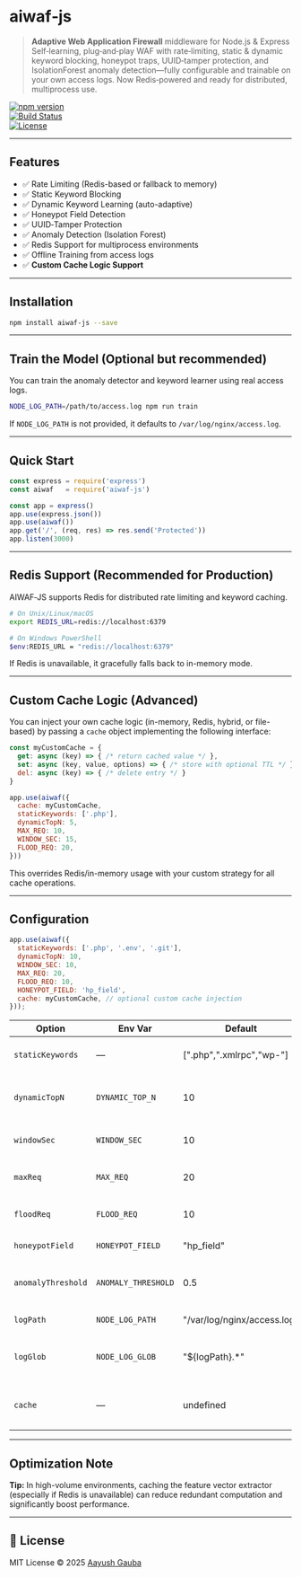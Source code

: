 # aiwaf‑js

> **Adaptive Web Application Firewall** middleware for Node.js & Express  
> Self‑learning, plug‑and‑play WAF with rate‑limiting, static & dynamic keyword blocking, honeypot traps, UUID‑tamper protection, and IsolationForest anomaly detection—fully configurable and trainable on your own access logs. Now Redis‑powered and ready for distributed, multiprocess use.

[![npm version](https://img.shields.io/npm/v/aiwaf-js.svg)](https://www.npmjs.com/package/aiwaf-js)  
[![Build Status](https://img.shields.io/github/actions/workflow/status/your-user/aiwaf-js/ci.yml)](https://github.com/your-user/aiwaf-js/actions)  
[![License](https://img.shields.io/npm/l/aiwaf-js.svg)](LICENSE)

---

## Features

- ✅ Rate Limiting (Redis-based or fallback to memory)
- ✅ Static Keyword Blocking
- ✅ Dynamic Keyword Learning (auto-adaptive)
- ✅ Honeypot Field Detection
- ✅ UUID‑Tamper Protection
- ✅ Anomaly Detection (Isolation Forest)
- ✅ Redis Support for multiprocess environments
- ✅ Offline Training from access logs
- ✅ **Custom Cache Logic Support**

---

## Installation

```bash
npm install aiwaf-js --save
```

---

## Train the Model (Optional but recommended)

You can train the anomaly detector and keyword learner using real access logs.

```bash
NODE_LOG_PATH=/path/to/access.log npm run train
```

If `NODE_LOG_PATH` is not provided, it defaults to `/var/log/nginx/access.log`.

---

## Quick Start

```js
const express = require('express')
const aiwaf   = require('aiwaf-js')

const app = express()
app.use(express.json())
app.use(aiwaf())
app.get('/', (req, res) => res.send('Protected'))
app.listen(3000)
```

---

## Redis Support (Recommended for Production)

AIWAF‑JS supports Redis for distributed rate limiting and keyword caching.

```bash
# On Unix/Linux/macOS
export REDIS_URL=redis://localhost:6379

# On Windows PowerShell
$env:REDIS_URL = "redis://localhost:6379"
```

If Redis is unavailable, it gracefully falls back to in-memory mode.

---

## Custom Cache Logic (Advanced)

You can inject your own cache logic (in-memory, Redis, hybrid, or file-based) by passing a `cache` object implementing the following interface:

```js
const myCustomCache = {
  get: async (key) => { /* return cached value */ },
  set: async (key, value, options) => { /* store with optional TTL */ },
  del: async (key) => { /* delete entry */ }
}

app.use(aiwaf({
  cache: myCustomCache,
  staticKeywords: ['.php'],
  dynamicTopN: 5,
  MAX_REQ: 10,
  WINDOW_SEC: 15,
  FLOOD_REQ: 20,
}))
```

This overrides Redis/in-memory usage with your custom strategy for all cache operations.

---

## Configuration

```js
app.use(aiwaf({
  staticKeywords: ['.php', '.env', '.git'],
  dynamicTopN: 10,
  WINDOW_SEC: 10,
  MAX_REQ: 20,
  FLOOD_REQ: 10,
  HONEYPOT_FIELD: 'hp_field',
  cache: myCustomCache, // optional custom cache injection
}));
```

| Option             | Env Var             | Default                     | Description                                              |
|--------------------|---------------------|-----------------------------|----------------------------------------------------------|
| `staticKeywords`   | —                   | [".php",".xmlrpc","wp-"]    | Substrings to block immediately.                        |
| `dynamicTopN`      | `DYNAMIC_TOP_N`     | 10                          | Number of dynamic keywords to match.                    |
| `windowSec`        | `WINDOW_SEC`        | 10                          | Time window in seconds for rate limiting.               |
| `maxReq`           | `MAX_REQ`           | 20                          | Max allowed requests per window.                        |
| `floodReq`         | `FLOOD_REQ`         | 10                          | Hard limit triggering IP block.                         |
| `honeypotField`    | `HONEYPOT_FIELD`    | "hp_field"                  | Hidden bot trap field.                                  |
| `anomalyThreshold` | `ANOMALY_THRESHOLD` | 0.5                         | Threshold for IsolationForest-based anomaly detection.  |
| `logPath`          | `NODE_LOG_PATH`     | "/var/log/nginx/access.log" | Path to access log file.                                |
| `logGlob`          | `NODE_LOG_GLOB`     | "${logPath}.*"              | Glob pattern to include rotated/gzipped logs.           |
| `cache`            | —                   | undefined                   | Custom cache implementation (overrides Redis/memory)    |

---

## Optimization Note

**Tip:** In high-volume environments, caching the feature vector extractor (especially if Redis is unavailable) can reduce redundant computation and significantly boost performance.

---

## 📄 License

MIT License © 2025 [Aayush Gauba](https://github.com/aayushg)